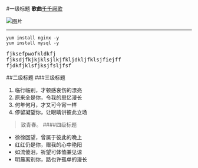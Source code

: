 #一级标题
**歌曲**[千千阙歌](http://www.kugou.com/song-36/7a277d.html#hash=9EA9AF1C9B6298143F9B70F8443F18D3&album_id=0)

![图片](http://singerimg.kugou.com/uploadpic/softhead/400/20160918/20160918160121544.jpg)
***

	yum install nginx -y
	yum install mysql -y

<pre>
fjksefpwofkldkfj
fjksdjfkjkjklsjlkjfkljdkljfklsjfiejff
fjdkfjklsfjksjfsljfsf
</pre>

##二级标题
###三级标题
1. 临行临别，才顿感哀伤的漂亮
2. 原来全是你，令我的思忆漫长
3. 何年何月，才又可今宵一样
4. 停留凝望你，让眼睛讲彼此立场

> 致青春。
####四级标题
- 徐徐回望，曾属于彼此的晚上
- 红红仍是你，赠我的心中艳阳
- 如流傻泪，祈望可体恤兼见谅
- 明晨离别你，路也许孤单的漫长







